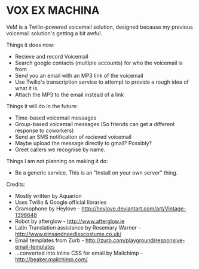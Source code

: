 VOX EX MACHINA
==============

VeM is a Twillo-powered voicemail solution, designed because my previous voicemail solution's getting a bit awful.

Things it does now:

* Recieve and record Voicemail
* Search google contacts (multiple accounts) for who the voicemail is from
* Send you an email with an MP3 link of the voicemail
* Use Twilio's transcription service to attempt to provide a rough idea of what it is.
* Attach the MP3 to the email instead of a link

Things it will do in the future:

* Time-based voicemail messages
* Group-based voicemail messages (So friends can get a different response to coworkers)
* Send an SMS notification of recieved voicemail
* Maybe upload the message directly to gmail? Possibly?
* Greet callers we recognise by name.

Things I am not planning on making it do:

* Be a generic service. This is an "Install on your own server" thing.

Credits:

* Mostly written by Aquarion
* Uses Twilio & Google official libraries
* Gramophone by Heylove - http://heylove.deviantart.com/art/Vintage-1396648
* Robot by afterglow - http://www.afterglow.ie
* Latin Translation assistance by Rosemary Warner - http://www.pinsandneedlescostume.co.uk/
* Email templates from Zurb - http://zurb.com/playground/responsive-email-templates
* ...converted into inline CSS for email by Mailchimp - http://beaker.mailchimp.com/